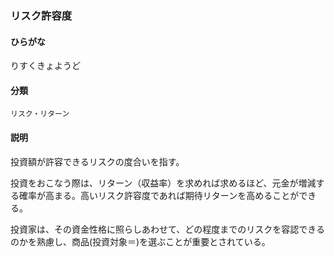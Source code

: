 <div style="display:none;">

## [あ行](securities-terms?id=あ行)
## [か行](securities-terms?id=か行)
## [さ行](securities-terms?id=さ行)
## [た行](securities-terms?id=た行)
## [な行](securities-terms?id=な行)
## [は行](securities-terms?id=は行)
## [ま行](securities-terms?id=ま行)
## [や行](securities-terms?id=や行)
## [ら行](securities-terms?id=ら行)

</div>

### リスク許容度

#### ひらがな

りすくきょようど

#### 分類

`リスク・リターン`

#### 説明

投資額が許容できるリスクの度合いを指す。投資をおこなう際は、リターン（収益率）を求めれば求めるほど、元金が増減する確率が高まる。高いリスク許容度であれば期待リターンを高めることができる。投資家は、その資金性格に照らしあわせて、どの程度までのリスクを容認できるのかを熟慮し、商品(投資対象＝)を選ぶことが重要とされている。 


<div style="display:none;">

## [わ行](securities-terms?id=わ行)
## [英数字・記号](securities-terms?id=英数字・記号)

</div>

